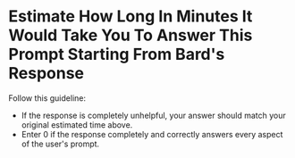 # Estimate How Long In Minutes It Would Take You To Answer This Prompt Starting From Bard's Response

Follow this guideline:

- If the response is completely unhelpful, your answer should match your original estimated time above.
- Enter 0 if the response completely and correctly answers every aspect of the user's prompt.
